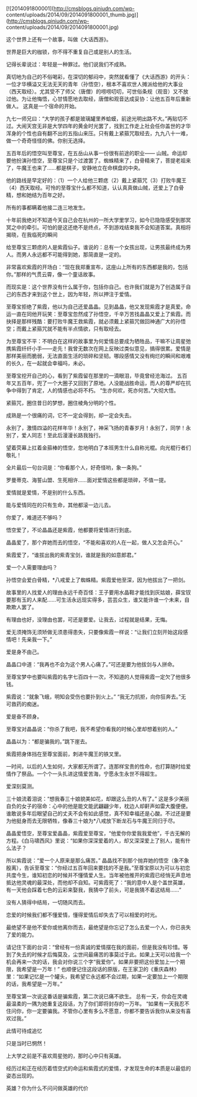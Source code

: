 [![2014091800001](http://cmsblogs.qiniudn.com/wp-
content/uploads/2014/09/2014091800001_thumb.jpg)](http://cmsblogs.qiniudn.com/wp-
content/uploads/2014/09/2014091800001.jpg)

这个世界上还有一个故事，叫做《大话西游》。

世界是巨大的枷锁，你不得不重复自己或是别人的生活。

记得长辈说过：年轻是一种罪过。他们说我们不成熟。

真切地为自己的不俗喝彩，在深切的郁闷中，突然就看懂了《大话西游》的开头：
一位才华横溢又无法无天的青年（孙悟空），根本不喜欢世人摊派给他的大事业（西天取经）。尤其受不了师父（唐僧）的唠唠叨叨，可世俗条规（观音）又不放过他。为让他悔悟，心甘情愿地去取经，唐僧和观音达成妥协：让他五百年后重新做人。
这真是一个宿命的开始。

九七一师兄曰：“大学的孩子都是玻璃罐里养蛤蟆，前途光明出路不大。”再贴切不过。大闹天宫无非是大学四年的黄金时光罢了，找到工作走上社会任你盖世的才华浑身的个性也自有翻不出的五指山来压。只有戴上紧箍咒取经去，九九八十一难，做一个奇奇怪怪的佛。你别无选择。

五百年后的悟空叫至尊宝，在五岳山从事一份很有前途的职业——
山贼。命运却要他扮演孙悟空，至尊宝只是个过渡罢了。蜘蛛精来了，白骨精来了，菩提老祖来了，牛魔王也来了……都是棋子，安静地立在命棋盘的中央。

他的路线是早定好的：（1）一个人给他三颗痣（2）戴上紧箍咒（3）打败牛魔王（4）西天取经。可怜的至尊宝什么都不知道，认认真真做山贼，还爱上了白骨精，想和她结为百年之好。

所有的事都瞒着他接二连三地发生。

十年前我绝对不知道今天自己会在杭州的一所大学里学习，如今已隐隐感受到那冥冥之中的牵引。可怕的是这还绝不是终点，不到游戏结束我不会知道答案。真相将揭晓，在我临死的瞬间

给至尊宝三颗痣的人是紫霞仙子。谁说的：总有一个女孩出现，让男孩最终成为男人。而男人永远都不可能得到她，那简直是一定的。

非常喜欢紫霞的开场白：“现在我郑重宣布，这座山上所有的东西都是我的，包括你。”那样的气贯云霄，像一个童话故事。

而现实是：这个世界没有什么属于你，包括你自己。也许我们就是为了创造属于自己的东西才来到这个世上，因为年轻，所以押注于爱情。

至尊宝拒绝了紫霞，他以为自己还爱晶晶。见到晶晶，他又发现紫霞才是真爱。命运一直在同他开玩笑：至尊宝忽然成了孙悟空，千辛万苦找晶晶又爱上了紫霞。而抉择是那样残酷：要打败牛魔王救紫霞，就必须戴上紧箍咒做回神通广大的孙悟空；而戴上紧箍咒就不能有半点情欲，只有取经去。

为至尊宝不平：不明白在这样的故事里为何爱情总要成为牺牲品，干嘛不让周星弛携紫霞纤纤小手——走先！我曾无数次在网上反映过类似意见，搞得很累。爱情是那样美丽而脆弱，无法直面生活的琐碎和坚韧。哪段感情又没有绚烂的瞬间和艰难的长久，在一起就会幸福吗，未必。

至尊宝挖开自己的心，看到了紫霞留在那里的一滴眼泪，毕竟曾经沧海过。
五百年又五百年，兜了一个大圈子又回到了原地。人没能战胜命运，而人的尊严却在抗争中得到了肯定，人的情感也必将不朽。 “生亦何欢，死亦何苦。”大彻大悟。

紧箍咒，圈住昔日的梦想，圈住棱角分明的个性。

成熟是一个很痛的词，它不一定会得到，却一定会失去。

永别了，激情四溢的花样年华！永别了，神采飞扬的青春岁月！永别了，同学！永别了，爱人同志！至此后漫漫长路我独行。

望着荧幕上扛着金箍棒的悟空，忽地明白了本班男生什么自称光棍。向光棍行者们敬礼！

全片最后一句台词是：“你看那个人，好奇怪哟，象一条狗。”

罗曼蒂克、海誓山盟、生死相许……面对爱情这些都是琐碎，不值一提。

爱情就是爱情，不是别的什么东西。

能与爱情同在的只有生命，其他都滚一边儿去。

你爱了，难道还不够吗？

悟空爱了，不论晶晶还是紫霞，他都要将爱情进行到底。

晶晶爱了，那个弃她而去的悟空，“不能和喜欢的人在一起，做人又怎会开心。”

紫霞爱了，“谁拔出我的紫青宝剑，谁就是我的如意郎君。”

爱一个人需要理由吗？

孙悟空会爱白骨精，*八戒爱上了蜘蛛精。紫霞爱他至深，因为他拔出了一把剑。

故事里的人找爱人的理由永远千奇百怪：王子要用水晶鞋才能找到灰姑娘，薛宝钗要那有玉的人来配……可生活永远现实得多，芸芸众生，谁又能许谁一个未来，自欺欺人罢了。

有理由也好，没理由也罢，可还是要爱。让我去，过程就是结果，无悔。

爱无须掩饰无须矫做无须患得患失，只要像紫霞一样说：“让我们立刻开始这段感情吧！先亲我一下。”

爱是身不由己。

晶晶口中道：“我再也不会为这个男人心痛了。”可还是要为他拔剑与人拼命。

至尊宝梦中也要叫紫霞的名字七百四十一次，不知道的人觉得紫霞一定欠了他很多钱。

紫霞说：“就象飞蛾，明知会受伤也要扑到火上。” “我无力抗拒，向你狂奔去。”无可救药的痴迷。

爱是奋不顾身。

至尊宝对晶晶说：“你杀了我吧，我不希望你看我的时候心里却想着别的人。”

晶晶以为：“都是骗我的。”跳下崖去。

紫霞把身体挡在至尊宝面前，刺进牛魔王的铁叉里。

一时间，以后的人生如何，大家都无所谓了。连那样宝贵的性命，也打算随时给爱情作了祭品。一个个一头扎进这情爱苦海，宁愿永生永世不得超生。

爱深刻莫测。

三十娘流着泪说：“想我春三十娘貌美如花，却跟这么丑的人有了。”
这是多少美丽自负的女子的宿命：心中的他是能文能武翩翩少年，枕边人却鼾声如雷大腹便便。谁敢说多年后眼望自己的丈夫不会有如此感觉，真不知幸福还是心酸。不过还是要为他挺身而去无限牺牲，像春三十娘为*八戒放下断龙石与牛魔王同归于尽。

晶晶爱悟空，至尊宝爱晶晶，紫霞爱至尊宝，“他爱你你爱我我爱他”，千古无解的方程。《白马啸西风》里说：“如果你深深爱着的人，却又深深爱上了别人，能有什么法子？

所以紫霞说：“爱一个人原来是那么痛苦。”
晶晶找不到那个抛弃她的悟空（象不象殷离），告诉至尊宝：“你经过五百年回来要找的不是我。”至尊宝原以为可以与初恋共度今生，谁知初恋的时候并不懂情爱人生。当年被他推开的紫霞已经悄无声息地抵达他灵魂的最深处，而他却不自知。可紫霞死了：“我的意中人是个盖世英雄，有一天他会踩着七色的云彩来娶我，我猜中了前头，可是我猜不着这结局……”

没有人猜得中结局，一切随风而去。

恋爱的时候我们都不懂爱情，懂得爱情后却失去了可以相爱的时光。

最绝望不是他不爱你或他离你而去，最绝望是你忘记了怎么去爱一个人，你已丧失了爱的能力。

请记住下面的台词：“曾经有一份真诚的爱情摆在我的面前，但是我没有珍惜。等到了失去的时候才后悔莫及，尘世间最痛苦的事莫过于此。如果上天可以给我一个机会再来一次的话，我会对你说三个字“我爱你”。如果非要把这份爱加上一个期限，我希望是一万年！”
也顺便记住这段话的原版，在王家卫的《重庆森林》里：“如果记忆是一个罐头，我希望它永远都不会过期，如果一定要加上一个期限的话，我希望是一万年。”

至尊宝第一次说这番话是骗紫霞，第二次说已痛不欲生。 总有一天，你会在灵魂最温柔的一隅为她重复这段话，为了你们即将封存的一万年。
“如果有一天我忍不住问你，你一定要骗我。不管你心里有多么不愿意，你都不要告诉我你从来没有喜欢过我。”

此情可待成追忆

只是当时已惘然！

上大学之前是不喜欢周星弛的，那时心中只有英雄。

经历过和正在经历着悟空式的命运和紫霞式的爱情，才发现生命的本质是以最低的姿态出现的。

英雄？你为什么不问问做英雄的代价

